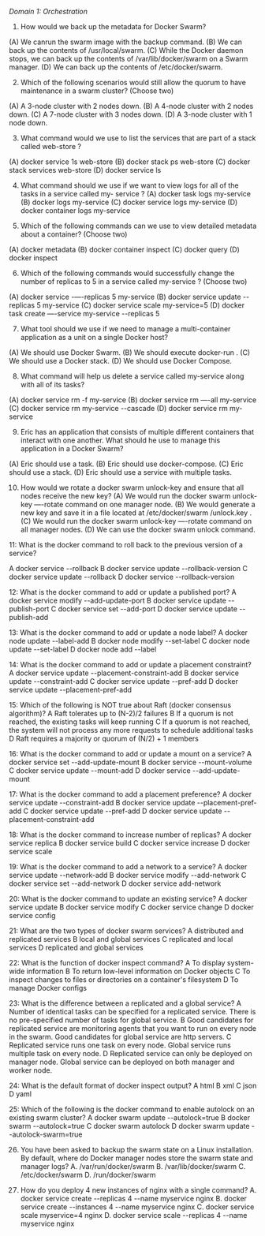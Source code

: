 *Domain 1: Orchestration*


1. How would we back up the metadata for Docker Swarm?

(A) We canrun the swarm image with the backup command.
(B) We can back up the contents of /usr/local/swarm.
(C) While the Docker daemon stops, we can back up the contents of /var/lib/docker/swarm on a Swarm manager.
(D) We can back up the contents of /etc/docker/swarm.



2. Which of the following scenarios would still allow the quorum to have maintenance in a swarm cluster?
(Choose two)

(A) A 3-node cluster with 2 nodes down.
(B) A 4-node cluster with 2 nodes down.
(C) A 7-node cluster with 3 nodes down.
(D) A 3-node cluster with 1 node down.



3. What command would we use to list the services that are part of a stack called web-store ?

(A) docker service 1s web-store
(B) docker stack ps web-store
(C) docker stack services web-store
(D) docker service ls



4. What command should we use if we want to view logs for all of the tasks in a service called my-
service ?
(A) docker task logs my-service
(B) docker logs my-service
(C) docker service logs my-service
(D) docker container logs my-service



5. Which of the following commands can we use to view detailed metadata about a container? (Choose
two)

(A) docker metadata
(B) docker container inspect
(C) docker query
(D) docker inspect



6. Which of the following commands would successfully change the number of replicas to 5 in a service
called my-service ? (Choose two)

(A) docker service -—-replicas 5 my-service
(B) docker service update --replicas 5 my-service
(C) docker service scale my-service=5
(D) docker task create —-service my-service --replicas 5


7. What tool should we use if we need to manage a multi-container application as a unit on a single
Docker host?

(A) We should use Docker Swarm.
(B) We should execute docker-run .
(C) We should use a Docker stack.
(D) We should use Docker Compose.



8. What command will help us delete a service called my-service along with all of its tasks?

(A) docker service rm -f my-service
(B) docker service rm —-all my-service
(C) docker service rm my-service --cascade
(D) docker service rm my-service




9. Eric has an application that consists of multiple different containers that interact with one another. What
should he use to manage this application in a Docker Swarm?

(A) Eric should use a task.
(B) Eric should use docker-compose.
(C) Eric should use a stack.
(D) Eric should use a service with multiple tasks.

10. How would we rotate a docker swarm unlock-key and ensure that all nodes receive the new key?
(A) We would run the docker swarm unlock-key —-rotate command on one manager node.
(B) We would generate a new key and save it in a file located at /etc/docker/swarm
/unlock.key .
(C) We would run the docker swarm unlock-key —-rotate command on all manager nodes.
(D) We can use the docker swarm unlock command.

11: What is the docker command to roll back to the previous version of a service?

A docker service --rollback
B docker service update --rollback-version
C docker service update --rollback
D docker service --rollback-version

12: What is the docker command to add or update a published port?
A docker service modify --add-update-port
B docker service update --publish-port
C docker service set --add-port
D docker service update --publish-add


13: What is the docker command to add or update a node label?
A docker node update --label-add
B docker node modify --set-label
C docker node update --set-label
D docker node add --label


14: What is the docker command to add or update a placement constraint?
A docker service update --placement-constraint-add
B docker service update --constraint-add
C docker service update --pref-add
D docker service update --placement-pref-add

15: Which of the following is NOT true about Raft (docker consensus algorithm)?
A Raft tolerates up to (N-2)/2 failures
B If a quorum is not reached, the existing tasks will keep running
C If a quorum is not reached, the system will not process any more requests to schedule additional tasks
D Raft requires a majority or quorum of (N/2) + 1 members

16: What is the docker command to add or update a mount on a service?
A docker service set --add-update-mount
B docker service --mount-volume
C docker service update --mount-add
D docker service --add-update-mount

17: What is the docker command to add a placement preference?
A docker service update --constraint-add
B docker service update --placement-pref-add
C docker service update --pref-add
D docker service update --placement-constraint-add

18: What is the docker command to increase number of replicas?
A docker service replica
B docker service build
C docker service increase
D docker service scale

19: What is the docker command to add a network to a service?
A docker service update --network-add
B docker service modify --add-network
C docker service set --add-network
D docker service add-network

20: What is the docker command to update an existing service?
A docker service update
B docker service modify
C docker service change
D docker service config

21: What are the two types of docker swarm services?
A distributed and replicated services
B local and global services
C replicated and local services
D replicated and global services


22: What is the function of docker inspect command?
A To display system-wide information
B To return low-level information on Docker objects
C To inspect changes to files or directories on a container's filesystem
D To manage Docker configs


23: What is the difference between a replicated and a global service?
A Number of identical tasks can be specified for a replicated service. There is no pre-specified number of tasks for global service.
B Good candidates for replicated service are monitoring agents that you want to run on every node in the swarm. Good candidates for global service are http servers.
C Replicated service runs one task on every node. Global service runs multiple task on every node.
D Replicated service can only be deployed on manager node. Global service can be deployed on both manager and worker node.


24: What is the default format of docker inspect output?
A html
B xml
C json
D yaml


25: Which of the following is the docker command to enable autolock on an existing swarm cluster?
A docker swarm update --autolock=true
B docker swarm --autolock=true
C docker swarm autolock
D docker swarm update --autolock-swarm=true

26. You have been asked to backup the swarm state on a Linux installation. By default, where
do Docker manager nodes store the swarm state and manager logs?
A. /var/run/docker/swarm
B. /var/lib/docker/swarm
C. /etc/docker/swarm
D. /run/docker/swarm


27. How do you deploy 4 new instances of nginx with a single command?
A. docker service create --replicas 4 --name myservice nginx
B. docker service create --instances 4 --name myservice nginx
C. docker service scale myservice=4 nginx
D. docker service scale --replicas 4 --name myservice nginx
